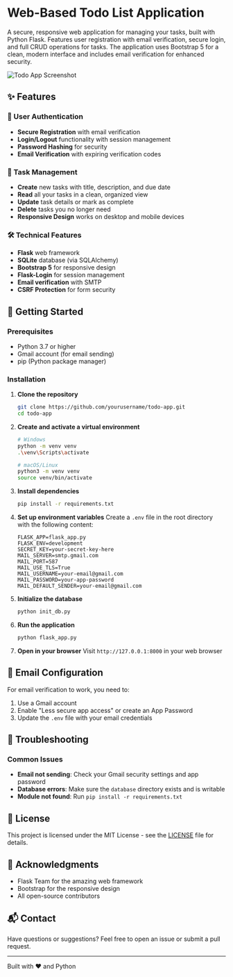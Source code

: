 # Web-Based Todo List Application

A secure, responsive web application for managing your tasks, built with Python Flask. Features user registration with email verification, secure login, and full CRUD operations for tasks. The application uses Bootstrap 5 for a clean, modern interface and includes email verification for enhanced security.

![Todo App Screenshot](https://via.placeholder.com/800x500.png?text=Todo+App+Screenshot)

## ✨ Features

### 🔐 User Authentication
- **Secure Registration** with email verification
- **Login/Logout** functionality with session management
- **Password Hashing** for security
- **Email Verification** with expiring verification codes

### 📝 Task Management
- **Create** new tasks with title, description, and due date
- **Read** all your tasks in a clean, organized view
- **Update** task details or mark as complete
- **Delete** tasks you no longer need
- **Responsive Design** works on desktop and mobile devices

### 🛠️ Technical Features
- **Flask** web framework
- **SQLite** database (via SQLAlchemy)
- **Bootstrap 5** for responsive design
- **Flask-Login** for session management
- **Email verification** with SMTP
- **CSRF Protection** for form security

## 🚀 Getting Started

### Prerequisites
- Python 3.7 or higher
- Gmail account (for email sending)
- pip (Python package manager)

### Installation

1. **Clone the repository**
   ```bash
   git clone https://github.com/yourusername/todo-app.git
   cd todo-app
   ```

2. **Create and activate a virtual environment**
   ```bash
   # Windows
   python -m venv venv
   .\venv\Scripts\activate
   
   # macOS/Linux
   python3 -m venv venv
   source venv/bin/activate
   ```

3. **Install dependencies**
   ```bash
   pip install -r requirements.txt
   ```

4. **Set up environment variables**
   Create a `.env` file in the root directory with the following content:
   ```
   FLASK_APP=flask_app.py
   FLASK_ENV=development
   SECRET_KEY=your-secret-key-here
   MAIL_SERVER=smtp.gmail.com
   MAIL_PORT=587
   MAIL_USE_TLS=True
   MAIL_USERNAME=your-email@gmail.com
   MAIL_PASSWORD=your-app-password
   MAIL_DEFAULT_SENDER=your-email@gmail.com
   ```

5. **Initialize the database**
   ```bash
   python init_db.py
   ```

6. **Run the application**
   ```bash
   python flask_app.py
   ```

7. **Open in your browser**
   Visit `http://127.0.0.1:8000` in your web browser

## 📧 Email Configuration
For email verification to work, you need to:
1. Use a Gmail account
2. Enable "Less secure app access" or create an App Password
3. Update the `.env` file with your email credentials

## 🔧 Troubleshooting

### Common Issues
- **Email not sending**: Check your Gmail security settings and app password
- **Database errors**: Make sure the `database` directory exists and is writable
- **Module not found**: Run `pip install -r requirements.txt`

## 📝 License
This project is licensed under the MIT License - see the [LICENSE](LICENSE) file for details.

## 🙏 Acknowledgments
- Flask Team for the amazing web framework
- Bootstrap for the responsive design
- All open-source contributors

## 📬 Contact
Have questions or suggestions? Feel free to open an issue or submit a pull request.

---
Built with ❤️ and Python
